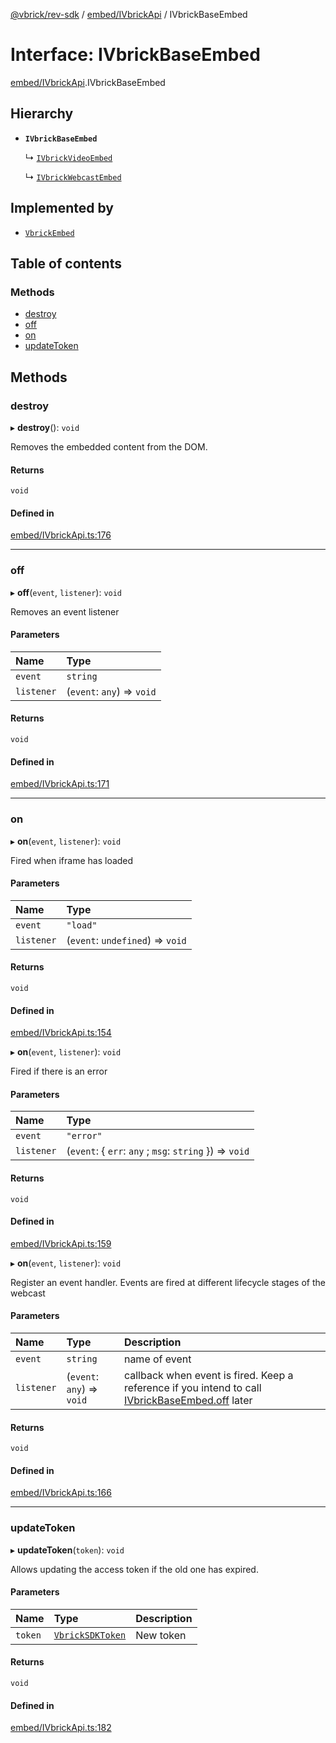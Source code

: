 [@vbrick/rev-sdk](../README.md) / [embed/IVbrickApi](../modules/embed_IVbrickApi.md) / IVbrickBaseEmbed

# Interface: IVbrickBaseEmbed

[embed/IVbrickApi](../modules/embed_IVbrickApi.md).IVbrickBaseEmbed

## Hierarchy

- **`IVbrickBaseEmbed`**

  ↳ [`IVbrickVideoEmbed`](embed_IVbrickApi.IVbrickVideoEmbed.md)

  ↳ [`IVbrickWebcastEmbed`](embed_IVbrickApi.IVbrickWebcastEmbed.md)

## Implemented by

- [`VbrickEmbed`](../classes/embed_VbrickEmbed.VbrickEmbed.md)

## Table of contents

### Methods

- [destroy](embed_IVbrickApi.IVbrickBaseEmbed.md#destroy)
- [off](embed_IVbrickApi.IVbrickBaseEmbed.md#off)
- [on](embed_IVbrickApi.IVbrickBaseEmbed.md#on)
- [updateToken](embed_IVbrickApi.IVbrickBaseEmbed.md#updatetoken)

## Methods

### destroy

▸ **destroy**(): `void`

Removes the embedded content from the DOM.

#### Returns

`void`

#### Defined in

[embed/IVbrickApi.ts:176](https://github.com/vbrick/rev-sdk-js/blob/cac113d/src/embed/IVbrickApi.ts#L176)

___

### off

▸ **off**(`event`, `listener`): `void`

Removes an event listener

#### Parameters

| Name | Type |
| :------ | :------ |
| `event` | `string` |
| `listener` | (`event`: `any`) => `void` |

#### Returns

`void`

#### Defined in

[embed/IVbrickApi.ts:171](https://github.com/vbrick/rev-sdk-js/blob/cac113d/src/embed/IVbrickApi.ts#L171)

___

### on

▸ **on**(`event`, `listener`): `void`

Fired when iframe has loaded

#### Parameters

| Name | Type |
| :------ | :------ |
| `event` | ``"load"`` |
| `listener` | (`event`: `undefined`) => `void` |

#### Returns

`void`

#### Defined in

[embed/IVbrickApi.ts:154](https://github.com/vbrick/rev-sdk-js/blob/cac113d/src/embed/IVbrickApi.ts#L154)

▸ **on**(`event`, `listener`): `void`

Fired if there is an error

#### Parameters

| Name | Type |
| :------ | :------ |
| `event` | ``"error"`` |
| `listener` | (`event`: { `err`: `any` ; `msg`: `string`  }) => `void` |

#### Returns

`void`

#### Defined in

[embed/IVbrickApi.ts:159](https://github.com/vbrick/rev-sdk-js/blob/cac113d/src/embed/IVbrickApi.ts#L159)

▸ **on**(`event`, `listener`): `void`

Register an event handler. Events are fired at different lifecycle stages of the webcast

#### Parameters

| Name | Type | Description |
| :------ | :------ | :------ |
| `event` | `string` | name of event |
| `listener` | (`event`: `any`) => `void` | callback when event is fired. Keep a reference if you intend to call [IVbrickBaseEmbed.off](embed_IVbrickApi.IVbrickBaseEmbed.md#off) later |

#### Returns

`void`

#### Defined in

[embed/IVbrickApi.ts:166](https://github.com/vbrick/rev-sdk-js/blob/cac113d/src/embed/IVbrickApi.ts#L166)

___

### updateToken

▸ **updateToken**(`token`): `void`

Allows updating the access token if the old one has expired.

#### Parameters

| Name | Type | Description |
| :------ | :------ | :------ |
| `token` | [`VbrickSDKToken`](VbrickSDK.VbrickSDKToken.md) | New token |

#### Returns

`void`

#### Defined in

[embed/IVbrickApi.ts:182](https://github.com/vbrick/rev-sdk-js/blob/cac113d/src/embed/IVbrickApi.ts#L182)
